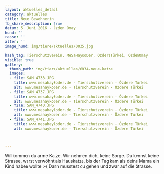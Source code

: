 ```yaml
---
layout: aktuelles_detail
category: aktuelles
title: Neue Bewohnerin
fb_share_description: true
datum: 5. Juni 2016 - Özden Omay
hund: ''
rasse: ''
alter: ''
image_hund: img/tiere/aktuelles/0035.jpg

hash_tag: Tierschutzverein, MeSaHayKoDer, ÖzdereTürkei, ÖzdenOmay
visible: true
gallery:
  thumb_path: img/tiere/aktuelles/0034-neue-katze
  images:
  - file: SAM_4733.JPG
    title: www.mesahaykoder.de - Tierschutzverein - Özdere Türkei
    alt: www.mesahaykoder.de - Tierschutzverein - Özdere Türkei
  - file: SAM_4737.JPG
    title: www.mesahaykoder.de - Tierschutzverein - Özdere Türkei
    alt: www.mesahaykoder.de - Tierschutzverein - Özdere Türkei
  - file: SAM_4740.JPG
    title: www.mesahaykoder.de - Tierschutzverein - Özdere Türkei
    alt: www.mesahaykoder.de - Tierschutzverein - Özdere Türkei
  - file: SAM_4741.JPG
    title: www.mesahaykoder.de - Tierschutzverein - Özdere Türkei
    alt: www.mesahaykoder.de - Tierschutzverein - Özdere Türkei



---
```

Willkommen du arme Katze.
Wir nehmen dich, keine Sorge. Du kennst keine Strasse, warst verwöhnt als Hauskatze, bis der Tag kam als deine Mama ein Kind haben wollte :-( Dann musstest du gehen und zwar auf die Strasse.
